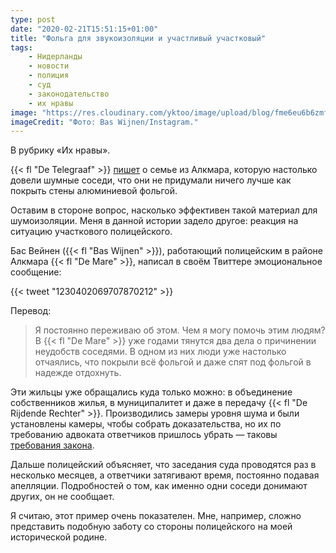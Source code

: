 ```yaml
---
type: post
date: "2020-02-21T15:51:15+01:00"
title: "Фольга для звукоизоляции и участливый участковый"
tags:
    - Нидерланды
    - новости
    - полиция
    - суд
    - законодательство
    - их нравы
image: "https://res.cloudinary.com/yktoo/image/upload/blog/fme6eu6b6zmfk9hw6mlu.jpg"
imageCredit: "Фото: Bas Wijnen/Instagram."
---
```


В рубрику «Их нравы».

{{< fl "De Telegraaf" >}} [пишет](https://www.telegraaf.nl/nieuws/465838150/gezin-in-alkmaar-slaapt-onder-folie-door-treiterende-buren) о семье из Алкмара, которую настолько довели шумные соседи, что они не придумали ничего лучше как покрыть стены алюминиевой фольгой.

Оставим в стороне вопрос, насколько эффективен такой материал для шумоизоляции. Меня в данной истории задело другое: реакция на ситуацию участкового полицейского.

<!--more-->

Бас Вейнен ({{< fl "Bas Wijnen" >}}), работающий полицейским в районе Алкмара {{< fl "De Mare" >}}, написал в своём Твиттере эмоциональное сообщение:

{{< tweet "1230402069707870212" >}}

Перевод:

> Я постоянно переживаю об этом. Чем я могу помочь этим людям? В {{< fl "De Mare" >}} уже годами тянутся два дела о причинении неудобств соседями. В одном из них люди уже настолько отчаялись, что покрыли всё фольгой и даже спят под фольгой в надежде отдохнуть.

Эти жильцы уже обращались куда только можно: в объединение собственников жилья, в муниципалитет и даже в передачу {{< fl "De Rijdende Rechter" >}}. Производились замеры уровня шума и были установлены камеры, чтобы собрать доказательства, но их по требованию адвоката ответчиков пришлось убрать — таковы [требования закона](0565).

Дальше полицейский объясняет, что заседания суда проводятся раз в несколько месяцев, а ответчики затягивают время, постоянно подавая апелляции. Подробностей о том, как именно одни соседи донимают других, он не сообщает.

Я считаю, этот пример очень показателен. Мне, например, сложно представить подобную заботу со стороны полицейского на моей исторической родине.
